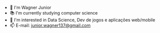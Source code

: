 - 👋 I'm Wagner Junior
- 📚 I'm currently studying computer science
- 👀 I'm interested in Data Science, Dev de jogos e aplicações web/mobile
- 📫 E-mail: junior.wagner137@gmail.com
